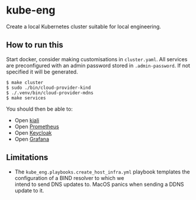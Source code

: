 # kube-eng

Create a local Kubernetes cluster suitable for local engineering.

## How to run this

Start docker, consider making customisations in `cluster.yaml`. All services
are preconfigured with an admin password stored in `.admin-password`. If not
specified it will be generated.

```shell
$ make cluster
$ sudo ./bin/cloud-provider-kind
$ ./.venv/bin/cloud-provider-mdns
$ make services
```

You should then be able to:

* Open [kiali](http://kiali.local/)
* Open [Prometheus](http://prometheus.local/)
* Open [Keycloak](http://keylocal.local/)
* Open [Grafana](http://grafana.local/)

## Limitations

* The `kube_eng.playbooks.create_host_infra.yml` playbook templates the configuration of a BIND resolver to which we   
  intend to send DNS updates to. MacOS panics when sending a DDNS update to it.